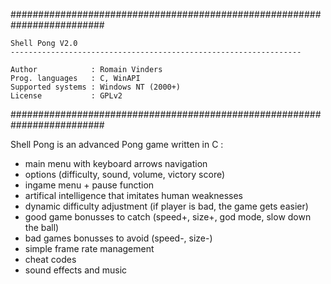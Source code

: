 #########################################################################

    Shell Pong V2.0
    -----------------------------------------------------------------
    
    Author            : Romain Vinders
    Prog. languages   : C, WinAPI
    Supported systems : Windows NT (2000+)
    License           : GPLv2

#########################################################################

Shell Pong is an advanced Pong game written in C :
- main menu with keyboard arrows navigation
- options (difficulty, sound, volume, victory score)
- ingame menu + pause function
- artifical intelligence that imitates human weaknesses
- dynamic difficulty adjustment (if player is bad, the game gets easier)
- good game bonusses to catch (speed+, size+, god mode, slow down the ball)
- bad games bonusses to avoid (speed-, size-)
- simple frame rate management
- cheat codes
- sound effects and music
